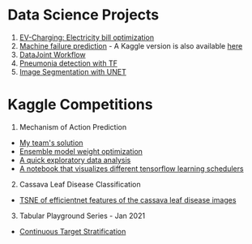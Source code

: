 # Data Science Projects
1. [EV-Charging: Electricity bill optimization](https://github.com/tdincer/Electricity-Bill-Optimization)
2. [Machine failure prediction](https://github.com/tdincer/Machine-Failure-Prediction) - A Kaggle version is also available [here](https://www.kaggle.com/tolgadincer/pdm-with-xgboost-lightgbm-and-catboost)
3. [DataJoint Workflow](https://github.com/tdincer/Datajoint-Challenge)
4. [Pneumonia detection with TF](https://www.kaggle.com/tolgadincer/pneumonia-detection-with-tensorflow)
5. [Image Segmentation with UNET](https://github.com/tdincer/ImageSegmentation)

# Kaggle Competitions
1. Mechanism of Action Prediction
* [My team's solution](https://www.kaggle.com/c/lish-moa/discussion/200704)
* [Ensemble model weight optimization](https://www.kaggle.com/tolgadincer/ensemble-weight-optimization)
* [A quick exploratory data analysis](https://www.kaggle.com/tolgadincer/moa-eda)
* [A notebook that visualizes different tensorflow learning schedulers](https://www.kaggle.com/tolgadincer/tf-keras-learning-rate-schedulers)

2. Cassava Leaf Disease Classification
* [TSNE of efficientnet features of the cassava leaf disease images](https://www.kaggle.com/tolgadincer/cldc-tsne)

3. Tabular Playground Series - Jan 2021
* [Continuous Target Stratification](https://www.kaggle.com/tolgadincer/continuous-target-stratification)
